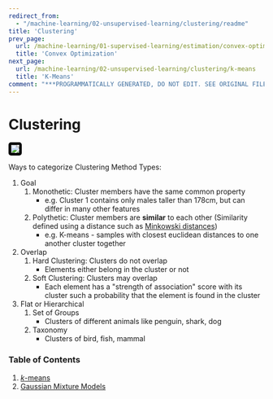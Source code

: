 ```yaml
---
redirect_from:
  - "/machine-learning/02-unsupervised-learning/clustering/readme"
title: 'Clustering'
prev_page:
  url: /machine-learning/01-supervised-learning/estimation/convex-optimization
  title: 'Convex Optimization'
next_page:
  url: /machine-learning/02-unsupervised-learning/clustering/k-means
  title: 'K-Means'
comment: "***PROGRAMMATICALLY GENERATED, DO NOT EDIT. SEE ORIGINAL FILES IN /content***"
---
```

# Clustering

<img src='https://2.bp.blogspot.com/-gKsHFQmvz_0/Vwe64nJdSII/AAAAAAAA2eY/nzWsfZESRG0ZSNRGlfa6ASqDdRJgKzt0A/s1600/output_3BAiEC.gif' style='border: 5px solid black; border-radius: 5px;'/>

Ways to categorize Clustering Method Types:

1. Goal
    1. Monothetic: Cluster members have the same common property
        - e.g. Cluster 1 contains only males taller than 178cm, but can differ in many other features
    2. Polythetic: Cluster members are **similar** to each other (Similarity defined using a distance such as [Minkowski distances](https://en.wikipedia.org/wiki/Minkowski_distance))
        - e.g. K-means - samples with closest euclidean distances to one another cluster together
2. Overlap
    1. Hard Clustering: Clusters do not overlap
        - Elements either belong in the cluster or not
    2. Soft Clustering: Clusters may overlap
        - Each element has a "strength of association" score with its cluster such a probability that the element is found in the cluster
3. Flat or Hierarchical
    1. Set of Groups
        - Clusters of different animals like penguin, shark, dog
    2. Taxonomy
        - Clusters of bird, fish, mammal
        
### Table of Contents
1. [$k$-means](https://jeffchenchengyi.github.io/machine-learning/02-unsupervised-learning/clustering/k-means.html)
2. [Gaussian Mixture Models](https://jeffchenchengyi.github.io/machine-learning/02-unsupervised-learning/clustering/gmm.html)